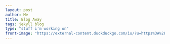 ```yaml
---
layout: post
author: Me
title: Blog Away
tags: jekyll blog
type: "stuff i'm working on"
front-image: "https://external-content.duckduckgo.com/iu/?u=https%3A%2F%2Ftse2.mm.bing.net%2Fth%3Fid%3DOIP.a5YOm_1N-oe-O025Jw4PTQHaE8%26pid%3DApi&f=1"
---
```


